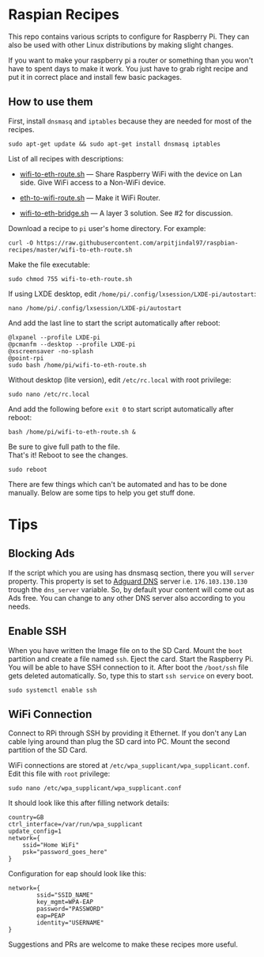 # Raspian Recipes

This repo contains various scripts to configure for Raspberry Pi. They can also be used with other Linux distributions by making slight changes.

If you want to make your raspberry pi a router or something than you won't have to spent days to make it work. You just have to grab right recipe and put it in correct place and install few basic packages.

## How to use them

First, install `dnsmasq` and `iptables` because they are needed for most of the recipes.

    sudo apt-get update && sudo apt-get install dnsmasq iptables

List of all recipes with descriptions:

 - [wifi-to-eth-route.sh](wifi-to-eth-route.sh) — Share Raspberry WiFi with the device on Lan side.
Give WiFi access to a Non-WiFi device.

 - [eth-to-wifi-route.sh](eth-to-wifi-route.sh) — Make it WiFi Router.

 - [wifi-to-eth-bridge.sh](wifi-to-eth-bridge.sh) — A layer 3 solution. See #2 for discussion.

Download a recipe to `pi` user's home directory. For example:

    curl -O https://raw.githubusercontent.com/arpitjindal97/raspbian-recipes/master/wifi-to-eth-route.sh

Make the file executable:

    sudo chmod 755 wifi-to-eth-route.sh

If using LXDE desktop, edit `/home/pi/.config/lxsession/LXDE-pi/autostart`:

    nano /home/pi/.config/lxsession/LXDE-pi/autostart

And add the last line to start the script automatically after reboot:

    @lxpanel --profile LXDE-pi
    @pcmanfm --desktop --profile LXDE-pi
    @xscreensaver -no-splash
    @point-rpi
    sudo bash /home/pi/wifi-to-eth-route.sh

Without desktop (lite version), edit `/etc/rc.local` with root privilege:

    sudo nano /etc/rc.local

And add the following before `exit 0` to start script automatically after reboot:

    bash /home/pi/wifi-to-eth-route.sh &

Be sure to give full path to the file.<br>
That's it! Reboot to see the changes.

    sudo reboot

There are few things which can't be automated and has to be done manually. Below are some tips to help you get stuff done.

# Tips

## Blocking Ads

If the script which you are using has dnsmasq section, there you will `server` property.
This property is set to [Adguard DNS](https://adguard.com/en/adguard-dns/overview.html) server i.e. `176.103.130.130` trough the `dns_server` variable. So, by default your content will come out as Ads free.
You can change to any other DNS server also according to you needs.

## Enable SSH

When you have written the Image file on to the SD Card. Mount the `boot` partition and create a file named `ssh`.
Eject the card. Start the Raspberry Pi. You will be able to have SSH connection to it.
After boot the `/boot/ssh` file gets deleted automatically. So, type this to start `ssh service` on every boot.

    sudo systemctl enable ssh

## WiFi Connection

Connect to RPi through SSH by providing it Ethernet.
If you don't any Lan cable lying around than plug the SD card into PC. Mount the second partition of the SD Card.

WiFi connections are stored at `/etc/wpa_supplicant/wpa_supplicant.conf`. Edit this file with `root` privilege:

    sudo nano /etc/wpa_supplicant/wpa_supplicant.conf

It should look like this after filling network details:

    country=GB
    ctrl_interface=/var/run/wpa_supplicant
    update_config=1
    network={
        ssid="Home WiFi"
        psk="password_goes_here"
    }

Configuration for eap should look like this:

    network={
            ssid="SSID_NAME"
            key_mgmt=WPA-EAP
            password="PASSWORD"
            eap=PEAP
            identity="USERNAME"
    }

Suggestions and PRs are welcome to make these recipes more useful.
